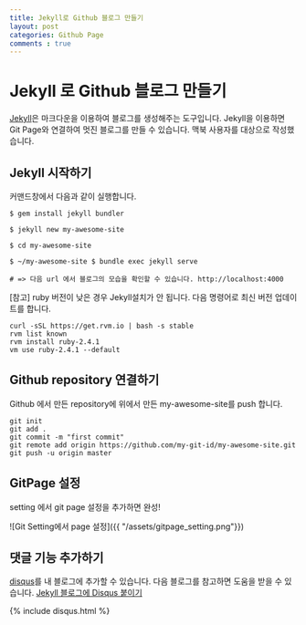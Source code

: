 ```yaml
---
title: Jekyll로 Github 블로그 만들기
layout: post
categories: Github Page
comments : true
---
```

# Jekyll 로 Github 블로그 만들기
[Jekyll](https://jekyllrb.com/)은 마크다운을 이용하여 블로그를 생성해주는 도구입니다. Jekyll을 이용하면 Git Page와 연결하여 멋진 블로그를 만들 수 있습니다. 맥북 사용자를 대상으로 작성했습니다.

## Jekyll 시작하기
커맨드창에서 다음과 같이 실행합니다.
```
$ gem install jekyll bundler

$ jekyll new my-awesome-site

$ cd my-awesome-site

$ ~/my-awesome-site $ bundle exec jekyll serve

# => 다음 url 에서 블로그의 모습을 확인할 수 있습니다. http://localhost:4000
```

[참고] ruby 버전이 낮은 경우 Jekyll설치가 안 됩니다. 다음 명령어로 최신 버전 업데이트를 합니다.
```
curl -sSL https://get.rvm.io | bash -s stable
rvm list known
rvm install ruby-2.4.1
vm use ruby-2.4.1 --default
```

## Github repository 연결하기
Github 에서 만든 repository에 위에서 만든 my-awesome-site를 push 합니다.
```
git init
git add .
git commit -m "first commit"
git remote add origin https://github.com/my-git-id/my-awesome-site.git
git push -u origin master
```

## GitPage 설정
setting 에서 git page 설정을 추가하면 완성!

![Git Setting에서 page 설정]({{ "/assets/gitpage_setting.png"}})


## 댓글 기능 추가하기
[disqus](https://disqus.com/)를 내 블로그에 추가할 수 있습니다. 다음 블로그를 참고하면 도움을 받을 수 있습니다. [Jekyll 블로그에 Disqus 붙이기](https://cjh5414.github.io/Disqus/)

{% include disqus.html %}
